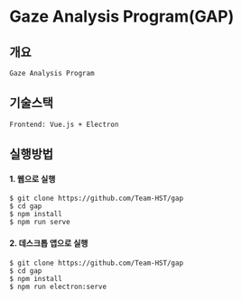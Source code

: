 # Gaze Analysis Program(GAP)

## 개요
```
Gaze Analysis Program
```

## 기술스택
```
Frontend: Vue.js + Electron
```

## 실행방법
#### 1. 웹으로 실행
```
$ git clone https://github.com/Team-HST/gap
$ cd gap
$ npm install
$ npm run serve
```

#### 2. 데스크톱 앱으로 실행
```
$ git clone https://github.com/Team-HST/gap
$ cd gap
$ npm install
$ npm run electron:serve
```
